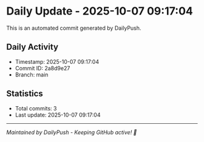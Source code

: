# Daily Update - 2025-10-07 09:17:04

This is an automated commit generated by DailyPush.

## Daily Activity
- Timestamp: 2025-10-07 09:17:04
- Commit ID: 2a8d9e27
- Branch: main

## Statistics
- Total commits: 3
- Last update: 2025-10-07 09:17:04

---
*Maintained by DailyPush - Keeping GitHub active! 🚀*
